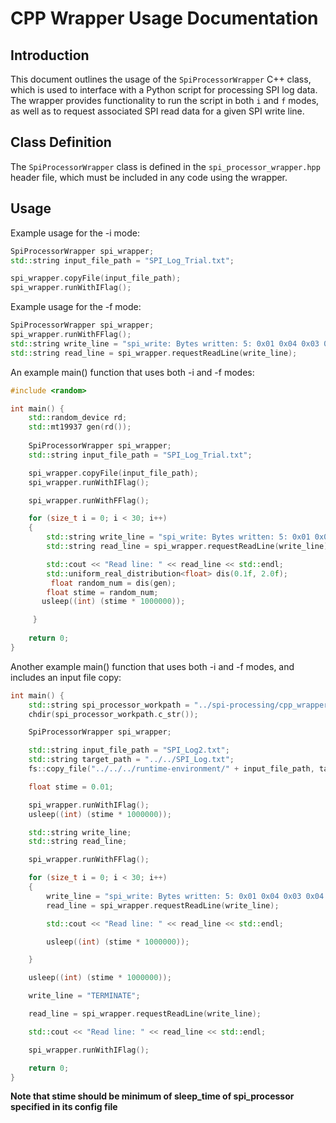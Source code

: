 # CPP Wrapper Usage Documentation

## Introduction

This document outlines the usage of the `SpiProcessorWrapper` C++ class, which is used to interface with a Python script for processing SPI log data. The wrapper provides functionality to run the script in both `i` and `f` modes, as well as to request associated SPI read data for a given SPI write line.

## Class Definition

The `SpiProcessorWrapper` class is defined in the `spi_processor_wrapper.hpp` header file, which must be included in any code using the wrapper.

## Usage

Example usage for the -i mode:
```c++
SpiProcessorWrapper spi_wrapper;
std::string input_file_path = "SPI_Log_Trial.txt";

spi_wrapper.copyFile(input_file_path);
spi_wrapper.runWithIFlag();
```

Example usage for the -f mode:
```c++
SpiProcessorWrapper spi_wrapper;
spi_wrapper.runWithFFlag();
std::string write_line = "spi_write: Bytes written: 5: 0x01 0x04 0x03 0x04 0x00";
std::string read_line = spi_wrapper.requestReadLine(write_line);
```

An example main() function that uses both -i and -f modes:
```c++
#include <random>

int main() {
    std::random_device rd;
    std::mt19937 gen(rd());
    
    SpiProcessorWrapper spi_wrapper;
    std::string input_file_path = "SPI_Log_Trial.txt";

    spi_wrapper.copyFile(input_file_path);
    spi_wrapper.runWithIFlag();

    spi_wrapper.runWithFFlag();

    for (size_t i = 0; i < 30; i++)
    {
        std::string write_line = "spi_write: Bytes written: 5: 0x01 0x04 0x03 0x04 0x00";
        std::string read_line = spi_wrapper.requestReadLine(write_line);

        std::cout << "Read line: " << read_line << std::endl;
        std::uniform_real_distribution<float> dis(0.1f, 2.0f);
         float random_num = dis(gen);
        float stime = random_num;
       usleep((int) (stime * 1000000));

     }
    
    return 0;
}
```

Another example main() function that uses both -i and -f modes, and includes an input file copy:

```c++
int main() {
    std::string spi_processor_workpath = "../spi-processing/cpp_wrapper/src";
    chdir(spi_processor_workpath.c_str());

    SpiProcessorWrapper spi_wrapper;

    std::string input_file_path = "SPI_Log2.txt";
    std::string target_path = "../../SPI_Log.txt";
    fs::copy_file("../../../runtime-environment/" + input_file_path, target_path, fs::copy_options::overwrite_existing);

    float stime = 0.01;

    spi_wrapper.runWithIFlag();
    usleep((int) (stime * 1000000));

    std::string write_line;
    std::string read_line;

    spi_wrapper.runWithFFlag();

    for (size_t i = 0; i < 30; i++)
    {
        write_line = "spi_write: Bytes written: 5: 0x01 0x04 0x03 0x04 0x00";
        read_line = spi_wrapper.requestReadLine(write_line);

        std::cout << "Read line: " << read_line << std::endl;

        usleep((int) (stime * 1000000));

    }

    usleep((int) (stime * 1000000));

    write_line = "TERMINATE";

    read_line = spi_wrapper.requestReadLine(write_line);

    std::cout << "Read line: " << read_line << std::endl;

    spi_wrapper.runWithIFlag();

    return 0;
}
```

**Note that stime should be minimum of sleep_time of spi_processor specified in its config file**